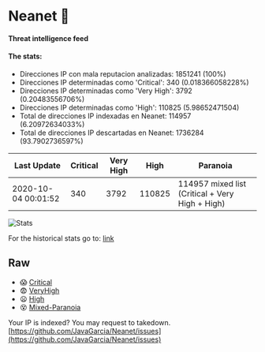 # Neanet :hocho:
#### Threat intelligence feed
#### The stats:

- Direcciones IP con mala reputacion analizadas: 1851241 (100%)
- Direcciones IP determinadas como 'Critical':  340 (0.018366058228%)
- Direcciones IP determinadas como 'Very High':  3792 (0.20483556706%)
- Direcciones IP determinadas como 'High':  110825 (5.98652471504)
- Total de direcciones IP indexadas en Neanet:  114957 (6.20972634033%)
- Total de direcciones IP descartadas en Neanet:  1736284 (93.7902736597%)

| Last Update | Critical | Very High | High | Paranoia |
| --- | --- | --- | --- | --- |
| 2020-10-04 00:01:52 | 340 | 3792 | 110825 | 114957 mixed list (Critical + Very High + High)|

![Stats](https://docs.google.com/spreadsheets/d/e/2PACX-1vSnaNMIXVabIpDJjufMlzH7poXnshF3mgd8Is1g9ytUEzVsP5my4Trn8f-xkoLLQ38xpL3HtmUexLo6/pubchart?oid=501124687&format=image)

For the historical stats go to: [link](/stats.csv)
## Raw
- :scream: [Critical](https://raw.githubusercontent.com/JavaGarcia/Neanet/master/blacklists/neanet_critical.txt)
- :fearful: [VeryHigh](https://raw.githubusercontent.com/JavaGarcia/Neanet/master/blacklists/neanet_veryHigh.txtt)
- :frowning: [High](https://raw.githubusercontent.com/JavaGarcia/Neanet/master/blacklists/neanet_high.txt)
- :dizzy_face: [Mixed-Paranoia](https://raw.githubusercontent.com/JavaGarcia/Neanet/master/blacklists/neanet_all.txt)


Your IP is indexed? You may request to takedown. [https://github.com/JavaGarcia/Neanet/issues](https://github.com/JavaGarcia/Neanet/issues)














































































































































































































































































































































































































































































































































































































































































































































































































































































































































































































































































































































































































































